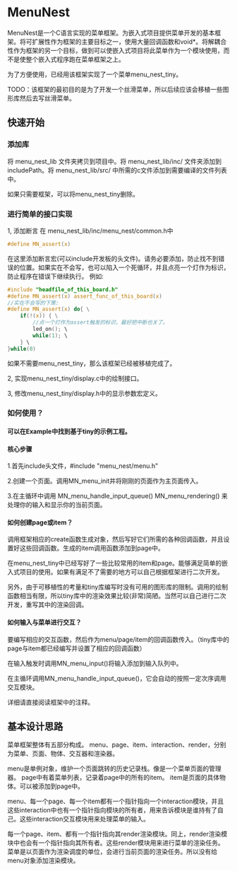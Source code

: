 # MenuNest

MenuNest是一个C语言实现的菜单框架。为嵌入式项目提供菜单开发的基本框架。将可扩展性作为框架的主要目标之一，使用大量回调函数和void*。将解耦合性作为框架的另一个目标，做到可以使嵌入式项目将此菜单作为一个模块使用，而不是使整个嵌入式程序跑在菜单框架之上。

为了方便使用，已经用该框架实现了一个菜单menu_nest_tiny。

TODO：该框架的最初目的是为了开发一个丝滑菜单，所以后续应该会移植一些图形库然后去写丝滑菜单。

## 快速开始

### 添加库

将 menu_nest_lib 文件夹拷贝到项目中。将 menu_nest_lib/inc/ 文件夹添加到includePath。将 menu_nest_lib/src/ 中所需的c文件添加到需要编译的文件列表中。

如果只需要框架，可以将menu_nest_tiny删除。

### 进行简单的接口实现

1, 添加断言
在 menu_nest_lib/inc/menu_nest/common.h中
```c
#define MN_assert(x)
```
在这里添加断言宏(可以include开发板的头文件)。请务必要添加，防止找不到错误的位置。如果实在不会写，也可以陷入一个死循环，并且点亮一个灯作为标识，防止程序在错误下继续执行。
例如:
```c
#include "headfile_of_this_board.h"
#define MN_assert(x) assert_func_of_this_board(x)
//实在不会写的下策:
#define MN_assert(x) do{ \
    if(!(x)) { \
        //点一个灯作为assert触发的标识，最好把中断也关了。
        led_on(); \
        while(1); \
    } \
}while(0)
```

如果不需要menu_nest_tiny，那么该框架已经被移植完成了。

2, 实现menu_nest_tiny/display.c中的绘制接口。

3, 修改menu_nest_tiny/display.h中的显示参数宏定义。

### 如何使用？

#### 可以在Example中找到基于tiny的示例工程。

#### 核心步骤

1.首先include头文件，#include "menu_nest/menu.h"

2.创建一个页面。调用MN_menu_init并将刚刚的页面作为主页面传入。

3.在主循环中调用
MN_menu_handle_input_queue()
MN_menu_rendering()
来处理你的输入和显示你的当前页面。


#### 如何创建page或item？

调用框架相应的create函数生成对象，然后写好它们所需的各种回调函数，并且设置好这些回调函数。生成的item调用函数添加到page中。

在menu_nest_tiny中已经写好了一些比较常用的item和page。能够满足简单的嵌入式项目的使用。如果有满足不了需要的地方可以自己根据框架进行二次开发。

另外，由于可移植性的考量和tiny库编写时没有可用的图形库的限制。调用的绘制函数相当有限，所以tiny库中的渲染效果比较(非常)简陋。当然可以自己进行二次开发，重写其中的渲染回调。

#### 如何输入与菜单进行交互？

要编写相应的交互函数，然后作为menu/page/item的回调函数传入。（tiny库中的page与item都已经编写并设置了相应的回调函数）

在输入触发时调用MN_menu_input()将输入添加到输入队列中。

在主循环调用MN_menu_handle_input_queue()，它会自动的按照一定次序调用交互模块。

详细请直接阅读框架中的注释。

## 基本设计思路
菜单框架整体有五部分构成。
menu、page、item、interaction、render，分别为菜单、页面、物体、交互器和渲染器。

menu是单例对象，维护一个页面跳转的历史记录栈。像是一个菜单页面的管理器。
page中有着菜单列表，记录着page中的所有的item。
item是页面的具体物体。可以被添加到page中。

menu、每一个page、每一个item都有一个指针指向一个interaction模块，并且这些interaction中也有一个指针指向模块的所有者，用来告诉模块是谁持有了自己。这些interaction交互模块用来处理菜单的输入。

每一个page、item、都有一个指针指向其render渲染模块。同上，render渲染模块中也会有一个指针指向其所有者。这些render模块用来进行菜单的渲染任务。菜单是以页面作为渲染调度的单位，会进行当前页面的渲染任务。所以没有给menu对象添加渲染模块。

